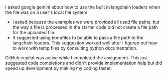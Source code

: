 I asked google gemini about how to use the built in langchain loaders when the file was on a user's local file system
- I asked because the examples we were provided all used file paths, but the way a file is processed in the starter code did not create a file path for the uploaded file.
- It suggested using tempfiles to be able to pass a file path to the langchain loaders. This suggestion worked well after I figured out how to work with temp files by consulting python documentation.


GitHub copilot was active while I completed the assignment. This just suggested code completions and didn't provide implementation help but did speed up development by making my coding faster.